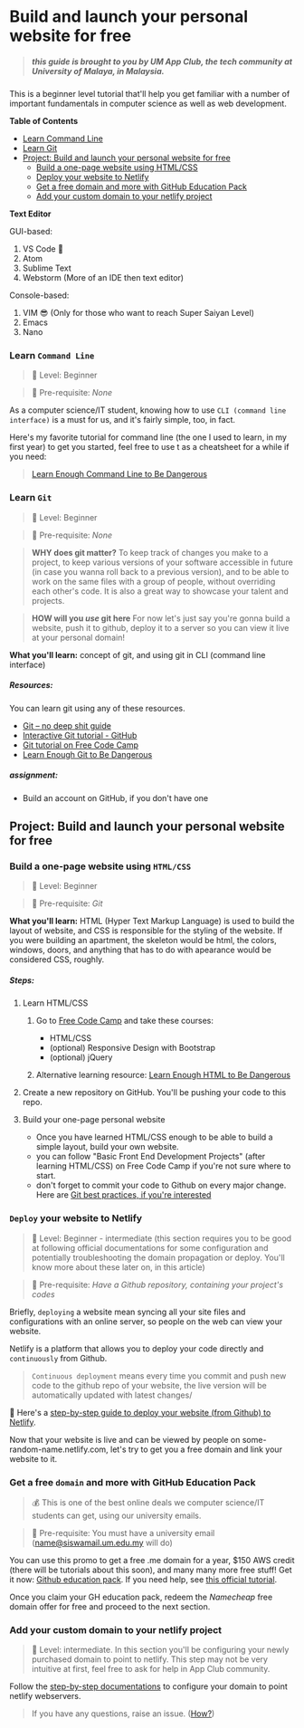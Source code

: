 # Build and launch your personal website for free

> ##### *this guide is brought to you by UM App Club, the tech community at University of Malaya, in Malaysia.*

This is a beginner level tutorial that'll help you get familiar with a number of important fundamentals in computer science as well as web development. 

**Table of Contents**  


- [Learn Command Line](#learn-command-line)
- [Learn Git](#learn-git)
- [Project: Build and launch your personal website for free](#project-build-and-launch-your-personal-website-for-free)
    - [Build a one-page website using HTML/CSS](#build-a-one-page-website-using-htmlcss)
    - [Deploy your website to Netlify](#deploy-your-website-to-netlify)
    - [Get a free domain and more with GitHub Education Pack](#get-a-free-domain-and-more-with-github-education-pack)
    - [Add your custom domain to your netlify project](#add-your-custom-domain-to-your-netlify-project)



**Text Editor**

GUI-based:
1. VS Code 💖
2. Atom
3. Sublime Text
4. Webstorm (More of an IDE then text editor)

Console-based:
1. VIM 😎 (Only for those who want to reach Super Saiyan Level)
2. Emacs
3. Nano


### Learn `Command Line`
>🎁 Level: Beginner

>📁 Pre-requisite: *None*

As a computer science/IT student, knowing how to use `CLI (command line interface)` is a must for us, and it's fairly simple, too, in fact. 

Here's my favorite tutorial for command line (the one I used to learn, in my first year) to get you started, feel free to use t as a cheatsheet for a while if you need:
>[Learn Enough Command Line to Be Dangerous](https://www.learnenough.com/command-line-tutorial)

### Learn `Git` 
>🎁 Level: Beginner

>📁 Pre-requisite: *None*

>**WHY does git matter?** To keep track of changes you make to a project, to keep various versions of your software accessible in future (in case you wanna roll back to a previous version), and to be able to work on the same files with a group of people, without overriding each other's code. It is also a great way to showcase your talent and projects.

> **HOW will you *use* git here** For now let's just say you're gonna build a website, push it to github, deploy it to a server so you can view it live at your personal domain!

**What you'll learn:** concept of git, and using git in CLI (command line interface)

##### Resources:
You can learn git using any of these resources.
* [Git – no deep shit guide](http://rogerdudler.github.io/git-guide/)
* [Interactive Git tutorial - GitHub](https://try.github.io/levels/1/challenges/1)
* [Git tutorial on Free Code Camp](https://www.freecodecamp.org/challenges/save-your-code-revisions-forever-with-git)
* [Learn Enough Git to Be Dangerous](https://www.learnenough.com/git-tutorial)


##### assignment: 
* Build an account on GitHub, if you don't have one

## Project: Build and launch your personal website for free

### Build a one-page website using `HTML/CSS`
>🎁 Level: Beginner

>📁 Pre-requisite: *Git*

**What you'll learn:** HTML (Hyper Text Markup Language) is used to build the layout of website, and CSS is responsible for the styling of the website. If you were building an apartment, the skeleton would be html, the colors, windows, doors, and anything that has to do with apearance would be considered CSS, roughly.



##### Steps:

1. Learn HTML/CSS 
    1. Go to [Free Code Camp](https://www.freecodecamp.org/map#collapseFront-End-Development-Certification) and take these courses:
        - HTML/CSS
        - (optional) Responsive Design with Bootstrap
        - (optional) jQuery

    2. Alternative learning resource: [Learn Enough HTML to Be Dangerous](https://www.learnenough.com/html-tutorial)
        
2. Create a new repository on GitHub. You'll be pushing your code to this repo.
3. Build your one-page personal website 
    - Once you have learned HTML/CSS enough to be able to build a simple layout, build your own website.
    - you can follow "Basic Front End Development Projects" (after learning HTML/CSS) on Free Code Camp if you're not sure where to start.
    - don't forget to commit your code to Github on every major change. Here are [Git best practices, if you're interested](https://sethrobertson.github.io/GitBestPractices/)


### `Deploy` your website to Netlify 

>🎁 Level: Beginner - intermediate (this section requires you to be good at following official documentations for some configuration and potentially troubleshooting the domain propagation or deploy. You'll know more about these later on, in this article)

>📁 Pre-requisite: *Have a Github repository, containing your project's codes*

Briefly, `deploying` a website mean syncing all your site files and configurations with an online server, so people on the web can view your website.

Netlify is a platform that allows you to deploy your code directly and `continuously` from Github. 
>`Continuous deployment` means every time you commit and push new code to the github repo of your website, the live version will be automatically updated with latest changes/

📌 Here's a [step-by-step guide to deploy your website (from Github) to Netlify](https://www.netlify.com/blog/2016/09/29/a-step-by-step-guide-deploying-on-netlify/).

Now that your website is live and can be viewed by people on some-random-name.netlify.com, let's try to get you a free domain and link your website to it.

### Get a free `domain` and more with GitHub Education Pack

>💰 This is one of the best online deals we computer science/IT students can get, using our university emails. 

>📁 Pre-requisite: You must have a university email (name@siswamail.um.edu.my will do)

You can use this promo to get a free .me domain for a year, $150 AWS credit (there will be tutorials about this soon), and many many more free stuff!
Get it now: [Github education pack](https://education.github.com/pack). If you need help, see [this official tutorial](https://help.github.com/articles/applying-for-a-student-developer-pack/).

Once you claim your GH education pack, redeem the *Namecheap* free domain offer for free and proceed to the next section.

### Add your custom domain to your netlify project 

>🎁 Level: intermediate. In this section you'll be configuring your newly purchased domain to point to netlify. This step may not be very intuitive at first, feel free to ask for help in App Club community.

Follow the [step-by-step documentations](https://www.netlify.com/docs/custom-domains/#assigning-a-custom-domain) to configure your domain to point netlify webservers.


>If you have any questions, raise an issue. ([How?](https://help.github.com/articles/creating-an-issue/))


